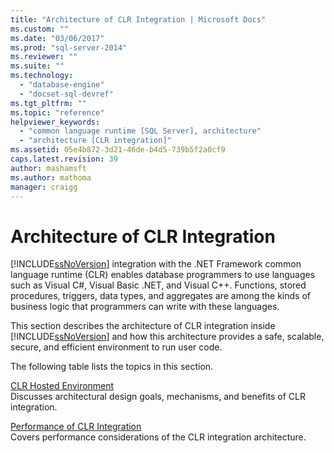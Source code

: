 ```yaml
---
title: "Architecture of CLR Integration | Microsoft Docs"
ms.custom: ""
ms.date: "03/06/2017"
ms.prod: "sql-server-2014"
ms.reviewer: ""
ms.suite: ""
ms.technology: 
  - "database-engine"
  - "docset-sql-devref"
ms.tgt_pltfrm: ""
ms.topic: "reference"
helpviewer_keywords: 
  - "common language runtime [SQL Server], architecture"
  - "architecture [CLR integration]"
ms.assetid: 05e4b872-3d21-46de-b4d5-739b5f2a0cf9
caps.latest.revision: 39
author: mashamsft
ms.author: mathoma
manager: craigg
---
```

# Architecture of CLR Integration
  [!INCLUDE[ssNoVersion](../../includes/ssnoversion-md.md)] integration with the .NET Framework common language runtime (CLR) enables database programmers to use languages such as Visual C#, Visual Basic .NET, and Visual C++. Functions, stored procedures, triggers, data types, and aggregates are among the kinds of business logic that programmers can write with these languages.  
  
 This section describes the architecture of CLR integration inside [!INCLUDE[ssNoVersion](../../includes/ssnoversion-md.md)] and how this architecture provides a safe, scalable, secure, and efficient environment to run user code.  
  
 The following table lists the topics in this section.  
  
 [CLR Hosted Environment](../../relational-databases/clr-integration/clr-integration-architecture-clr-hosted-environment.md)  
 Discusses architectural design goals, mechanisms, and benefits of CLR integration.  
  
 [Performance of CLR Integration](../../relational-databases/clr-integration/clr-integration-architecture-performance.md)  
 Covers performance considerations of the CLR integration architecture.  
  
  
